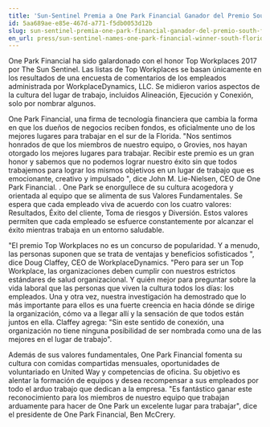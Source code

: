 ```yaml
---
title: 'Sun-Sentinel Premia a One Park Financial Ganador del Premio South Florida 2017 Top Workplaces Award'
id: 5aa689ae-e85e-467d-a771-f5db0053d12b
slug: sun-sentinel-premia-one-park-financial-ganador-del-premio-south-florida-2017-top-workplaces-award
en_url: press/sun-sentinel-names-one-park-financial-winner-south-florida-2017-top-workplaces-award
---
```

One Park Financial ha sido galardonado con el honor Top Workplaces 2017 por The Sun Sentinel. Las listas de Top Workplaces se basan únicamente en los resultados de una encuesta de comentarios de los empleados administrada por WorkplaceDynamics, LLC. Se midieron varios aspectos de la cultura del lugar de trabajo, incluidos Alineación, Ejecución y Conexión, solo por nombrar algunos.

One Park Financial, una firma de tecnología financiera que cambia la forma en que los dueños de negocios reciben fondos, es oficialmente uno de los mejores lugares para trabajar en el sur de la Florida. "Nos sentimos honrados de que los miembros de nuestro equipo, o Grovies, nos hayan otorgado los mejores lugares para trabajar. Recibir este premio es un gran honor y sabemos que no podemos lograr nuestro éxito sin que todos trabajemos para lograr los mismos objetivos en un lugar de trabajo que es emocionante, creativo y impulsado ", dice John M. Lie-Nielsen, CEO de One Park Financial. . One Park se enorgullece de su cultura acogedora y orientada al equipo que se alimenta de sus Valores Fundamentales. Se espera que cada empleado viva de acuerdo con los cuatro valores: Resultados, Éxito del cliente, Toma de riesgos y Diversión. Estos valores permiten que cada empleado se esfuerce constantemente por alcanzar el éxito mientras trabaja en un entorno saludable.

"El premio Top Workplaces no es un concurso de popularidad. Y a menudo, las personas suponen que se trata de ventajas y beneficios sofisticados ", dice Doug Claffey, CEO de WorkplaceDynamics. "Pero para ser un Top Workplace, las organizaciones deben cumplir con nuestros estrictos estándares de salud organizacional. Y quién mejor para preguntar sobre la vida laboral que las personas que viven la cultura todos los días: los empleados. Una y otra vez, nuestra investigación ha demostrado que lo más importante para ellos es una fuerte creencia en hacia dónde se dirige la organización, cómo va a llegar allí y la sensación de que todos están juntos en ella. Claffey agrega: "Sin este sentido de conexión, una organización no tiene ninguna posibilidad de ser nombrada como una de las mejores en el lugar de trabajo".

Además de sus valores fundamentales, One Park Financial fomenta su cultura con comidas compartidas mensuales, oportunidades de voluntariado en United Way y competencias de oficina. Su objetivo es alentar la formación de equipos y desea recompensar a sus empleados por todo el arduo trabajo que dedican a la empresa. "Es fantástico ganar este reconocimiento para los miembros de nuestro equipo que trabajan arduamente para hacer de One Park un excelente lugar para trabajar", dice el presidente de One Park Financial, Ben McCrery.